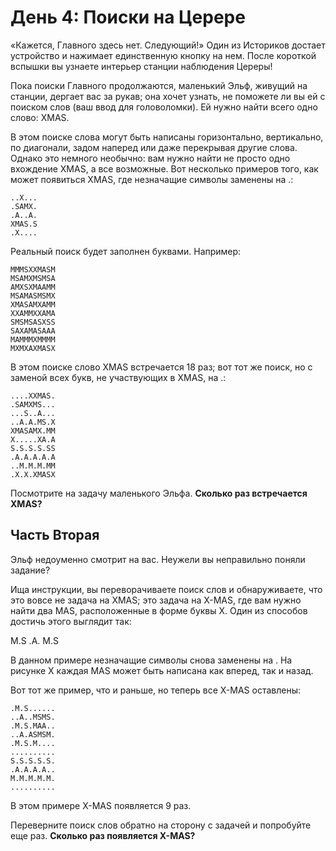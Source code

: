 
# День 4: Поиски на Церере

«Кажется, Главного здесь нет. Следующий!» Один из Историков достает устройство и нажимает единственную кнопку на нем. После короткой вспышки вы узнаете интерьер станции наблюдения Цереры!

Пока поиски Главного продолжаются, маленький Эльф, живущий на станции, дергает вас за рукав; она хочет узнать, не поможете ли вы ей с поиском слов (ваш ввод для головоломки). Ей нужно найти всего одно слово: XMAS.

В этом поиске слова могут быть написаны горизонтально, вертикально, по диагонали, задом наперед или даже перекрывая другие слова. Однако это немного необычно: вам нужно найти не просто одно вхождение XMAS, а все возможные. Вот несколько примеров того, как может появиться XMAS, где незначащие символы заменены на .:

```
..X...
.SAMX.
.A..A.
XMAS.S
.X....
```

Реальный поиск будет заполнен буквами. Например:

```
MMMSXXMASM
MSAMXMSMSA
AMXSXMAAMM
MSAMASMSMX
XMASAMXAMM
XXAMMXXAMA
SMSMSASXSS
SAXAMASAAA
MAMMMXMMMM
MXMXAXMASX
```

В этом поиске слово XMAS встречается 18 раз; вот тот же поиск, но с заменой всех букв, не участвующих в XMAS, на .:

```
....XXMAS.
.SAMXMS...
...S..A...
..A.A.MS.X
XMASAMX.MM
X.....XA.A
S.S.S.S.SS
.A.A.A.A.A
..M.M.M.MM
.X.X.XMASX
```

Посмотрите на задачу маленького Эльфа. **Сколько раз встречается XMAS?**

## Часть Вторая

Эльф недоуменно смотрит на вас. Неужели вы неправильно поняли задание?

Ища инструкции, вы переворачиваете поиск слов и обнаруживаете, что это вовсе не задача на XMAS; это задача на X-MAS, где вам нужно найти два MAS, расположенные в форме буквы X. Один из способов достичь этого выглядит так:

M.S
.A.
M.S

В данном примере незначащие символы снова заменены на . На рисунке X каждая MAS может быть написана как вперед, так и назад.

Вот тот же пример, что и раньше, но теперь все X-MAS оставлены:

```
.M.S......
..A..MSMS.
.M.S.MAA..
..A.ASMSM.
.M.S.M....
..........
S.S.S.S.S.
.A.A.A.A..
M.M.M.M.M.
..........
```

В этом примере X-MAS появляется 9 раз.

Переверните поиск слов обратно на сторону с задачей и попробуйте еще раз. **Сколько раз появляется X-MAS?**
